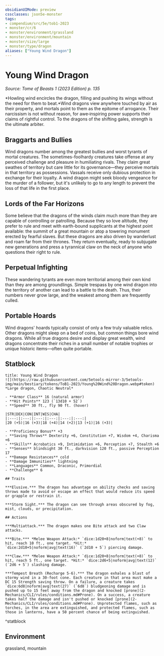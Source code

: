 ```yaml
---
obsidianUIMode: preview
cssclasses: json5e-monster
tags:
- compendium/src/5e/tob1-2023
- monster/cr/6
- monster/environment/grassland
- monster/environment/mountain
- monster/size/large
- monster/type/dragon
aliases: ["Young Wind Dragon"]
---
```

# Young Wind Dragon
*Source: Tome of Beasts 1 (2023 Edition) p. 135*  

*Howling wind encircles the dragon, filling and pushing its wings without the need for them to beat.*Wind dragons view anywhere touched by air as their property, and mortals point to them as the epitome of arrogance. Their narcissism is not without reason, for awe‑inspiring power supports their claims of rightful control. To the dragons of the shifting gales, strength is the ultimate arbiter.

## Braggarts and Bullies

Wind dragons number among the greatest bullies and worst tyrants of mortal creatures. The sometimes-foolhardy creatures take offense at any perceived challenge and pleasure in humiliating rivals. They claim great swathes of territory but care little for its governance—they perceive mortals in that territory as possessions. Vassals receive only dubious protection in exchange for their loyalty. A wind dragon might seek bloody vengeance for the murder of a follower, but it's unlikely to go to any length to prevent the loss of that life in the first place.

## Lords of the Far Horizons

Some believe that the dragons of the winds claim much more than they are capable of controlling or patrolling. Because they so love altitude, they prefer to rule and meet with earth-bound supplicants at the highest point available: the summit of a great mountain or atop a towering monument erected by fearful slaves. But these dragons are also driven by wanderlust and roam far from their thrones. They return eventually, ready to subjugate new generations and press a tyrannical claw on the neck of anyone who questions their right to rule.

## Perpetual Infighting

These wandering tyrants are even more territorial among their own kind than they are among groundlings. Simple trespass by one wind dragon into the territory of another can lead to a battle to the death. Thus, their numbers never grow large, and the weakest among them are frequently culled.

## Portable Hoards

Wind dragons' hoards typically consist of only a few truly valuable relics. Other dragons might sleep on a bed of coins, but common things bore wind dragons. While all true dragons desire and display great wealth, wind dragons concentrate their riches in a small number of notable trophies or unique historic items—often quite portable.

## Statblock

```ad-statblock
title: Young Wind Dragon
![](https://raw.githubusercontent.com/5etools-mirror-3/5etools-img/main/bestiary/tokens/ToB1-2023/Young%20Wind%20Dragon.webp#token)
*Large dragon, Chaotic Neutral*

- **Armor Class** 16 (natural armor)
- **Hit Points** 123 (`13d10 + 52`)
- **Speed** 30 ft., fly 90 ft. (hover)

|STR|DEX|CON|INT|WIS|CHA|
|:---:|:---:|:---:|:---:|:---:|:---:|
|20 (+5)|16 (+3)|18 (+4)|14 (+2)|13 (+1)|16 (+3)|

- **Proficiency Bonus** +3
- **Saving Throws** Dexterity +6, Constitution +7, Wisdom +4, Charisma +6
- **Skills** Acrobatics +9, Intimidation +6, Perception +7, Stealth +6
- **Senses** blindsight 30 ft., darkvision 120 ft., passive Perception 17
- **Damage Resistances** cold
- **Damage Immunities** lightning
- **Languages** Common, Draconic, Primordial
- **Challenge** 6

## Traits

***Elusive.*** The dragon has advantage on ability checks and saving throws made to avoid or escape an effect that would reduce its speed or grapple or restrain it.

***Storm Sight.*** The dragon can see through areas obscured by fog, mist, clouds, or precipitation.

## Actions

***Multiattack.*** The dragon makes one Bite attack and two Claw attacks.

***Bite.*** *Melee Weapon Attack:* `dice:1d20+8|noform|text(+8)` to hit, reach 10 ft., one target. *Hit:* `dice:2d10+5|noform|avg|text(16)` (`2d10 + 5`) piercing damage.

***Claw.*** *Melee Weapon Attack:* `dice:1d20+8|noform|text(+8)` to hit, reach 5 ft., one target. *Hit:* `dice:2d6+5|noform|avg|text(12)` (`2d6 + 5`) slashing damage.

***Tempest Breath (Recharge 5-6).*** The dragon exhales a blast of stormy wind in a 30-foot cone. Each creature in that area must make a DC 15 Strength saving throw. On a failure, a creature takes `dice:6d8|noform|avg|text(27)` (`6d8`) bludgeoning damage and is pushed up to 15 feet away from the dragon and knocked [prone](2-Mechanics/CLI/rules/conditions.md#Prone). On a success, a creature takes half the damage and isn't pushed or knocked [prone](2-Mechanics/CLI/rules/conditions.md#Prone). Unprotected flames, such as torches, in the area are extinguished, and protected flames, such as those in lanterns, have a 50 percent chance of being extinguished.
```
^statblock

## Environment

grassland, mountain